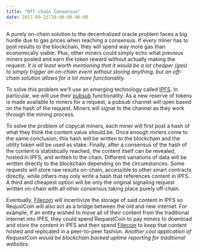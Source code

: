 ```yaml
---
title: "Off-chain Consensus"
date: 2017-09-21T20:00:00-06:00
---
```


A purely on-chain solution to the decentralized oracle problem faces a big hurdle due to gas prices when reaching a consensus. If every miner has to post results to the blockchain, they will spend way more gas than economically viable. Plus, other miners could simply echo what previous miners posted and earn the token reward without actually making the request. *It is at least worth mentioning that it would be a lot cheaper (gas) to simply trigger an on-chain event without storing anything, but an off-chain solution allows for a lot more functionality.*

To solve this problem we'll use an emerging technology called [IPFS](https://ipfs.io/). In particular, we will use their [pubsub](https://ipfs.io/blog/25-pubsub/) functionality. As a new reserve of tokens is made available to miners for a request, a pubsub channel will open based on the hash of the request. Miners will signal to the channel as they work through the mining process.

To solve the problem of copycat miners, each miner will first post a hash of what they think the content value should be. Once enough miners come to the same conclusion, this hash will be written to the blockchain and the utility token will be used as stake. Finally, after a consensus of the hash of the content is statistically reached, the content itself can be revealed, hosted in IPFS, and written to the chain. Different variations of data will be written directly to the blockchain depending on the circumstances. Some requests will store raw results on-chain, accessible to other smart contracts directly, while others may only write a hash that references content in IPFS. A third and cheapest option will be only the original signaling request written on-chain with all other consensus taking place purely off-chain.

Eventually, [Filecoin](https://filecoin.io/) will incentivize the storage of said content in IPFS so RequstCoin will also act as a bridge between the old and new internet. For example, if an entity wished to move all of their content from the traditional internet into IPFS, they could spend RequestCoin to pay miners to download and store the content in IPFS and then spend [Filecoin](https://filecoin.io/) to keep that content hosted and replicated in a peer-to-peer fashion. *Another cool application of RequestCoin would be blockchain backed uptime reporting for traditional websites.*
